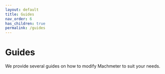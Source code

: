 ```yaml
---
layout: default
title: Guides
nav_order: 6
has_children: true
permalink: /guides
---
```


# Guides

We provide several guides on how to modify Machmeter to suit your needs.